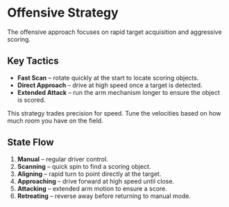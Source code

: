 # Offensive Strategy

The offensive approach focuses on rapid target acquisition and aggressive scoring.

## Key Tactics

- **Fast Scan** – rotate quickly at the start to locate scoring objects.
- **Direct Approach** – drive at high speed once a target is detected.
- **Extended Attack** – run the arm mechanism longer to ensure the object is scored.

This strategy trades precision for speed. Tune the velocities based on how much
room you have on the field.

## State Flow

1. **Manual** – regular driver control.
2. **Scanning** – quick spin to find a scoring object.
3. **Aligning** – rapid turn to point directly at the target.
4. **Approaching** – drive forward at high speed until close.
5. **Attacking** – extended arm motion to ensure a score.
6. **Retreating** – reverse away before returning to manual mode.
